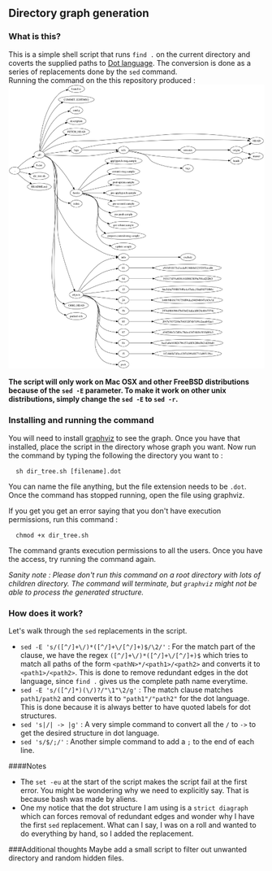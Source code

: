 ## Directory graph generation

### What is this?
This is a simple shell script that runs `find .` on the current directory and coverts the supplied paths to [Dot language](https://en.wikipedia.org/wiki/DOT_%28graph_description_language%29). The conversion is done as a series of replacements done by the `sed` command.<br> 
Running the command on the this repository produced :
![Alt text](sample.jpg?raw=true "Looks nice, doesn't it?")

**The script will only work on Mac OSX and other FreeBSD distributions because of the `sed -E` parameter. To make it work on other unix distributions, simply change the `sed -E` to `sed -r`.**

### Installing and running the command
You will need to install [graphviz](http://www.graphviz.org) to see the graph. Once you have that installed, place the script in the directory whose graph you want. Now run the command by typing the following the directory you want to :
```
  sh dir_tree.sh [filename].dot
``` 
You can name the file anything, but the file extension needs to be `.dot`. Once the command has stopped running, open the file using graphviz. <br>

If you get you get an error saying that you don't have execution permissions, run this command :
```
  chmod +x dir_tree.sh
```
The command grants execution permissions to all the users. Once you have the access, try running the command again.<br>

*Sanity note : Please don't run this command on a root directory with lots of children directory. The command will terminate, but `graphviz` might not be able to process the generated structure.*

### How does it work?
Let's walk through the `sed` replacements in the script. 
+ `sed -E 's/([^/]+\/)*([^/]+\/[^/]+)$/\2/'` : For the match part of the clause, we have the regex `([^/]+\/)*([^/]+\/[^/]+)$` which tries to match all paths of the form `<pathN>*/<path1>/<path2>` and converts it to `<path1>/<path2>`. This is done to remove redundant edges in the dot language, since `find .` gives us the complete path name everytime. 
+ `sed -E 's/([^/]*)(\/)?/"\1"\2/g'` : The match clause matches `path1/path2` and converts it to `"path1"/"path2"` for the dot language. This is done because it is always better to have quoted labels for dot structures.
+ `sed 's|/| -> |g'` : A very simple command to convert all the `/` to ` -> ` to get the desired structure in dot language.
+ `sed 's/$/;/'` : Another simple command to add a `;` to the end of each line.

####Notes
+ The `set -eu` at the start of the script makes the script fail at the first error. You might be wondering why we need to explicitly say. That is because bash was made by aliens.
+ One my notice that the dot structure I am using is a `strict diagraph` which can forces removal of redundant edges and wonder why I have the first `sed` replacement. What can I say, I was on a roll and wanted to do everything by hand, so I added the replacement.

###Additional thoughts
Maybe add a small script to filter out unwanted directory and random hidden files.

